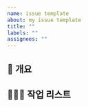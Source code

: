 ```yaml
---
name: issue template
about: my issue template
title: ""
labels: ""
assignees: ""
---
```


## 📑 개요

## 💁🏻‍♀️ 작업 리스트
